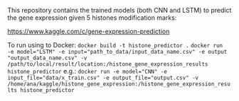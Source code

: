 This repository contains the trained models (both CNN and LSTM) to predict the gene expression given 5 histones modification marks:

https://www.kaggle.com/c/gene-expression-prediction


To run using to Docker:
`docker build -t histone_predictor .`
`docker run  -e model="LSTM" -e input="path_to_data/input_data_name.csv" -e output "output_data_name.csv" -v /path/to/local/result/location:/histone_gene_expression_results histone_predictor`
e.g.:
`docker run -e model="CNN" -e input_file="data/x_train.csv" -e output_file="output.csv" -v /home/ana/kaggle/histone_gene_expression:/histone_gene_expression_results histone_predictor`


